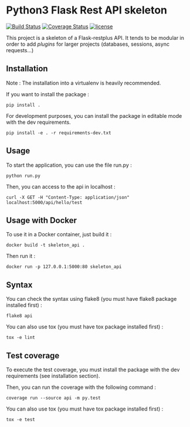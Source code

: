 # Python3 Flask Rest API skeleton

[![Build Status](https://travis-ci.org/matthieugouel/python-flask-api-skeleton.svg?branch=master)](https://travis-ci.org/matthieugouel/python-flask-api-skeleton)
[![Coverage Status](https://img.shields.io/coveralls/github/matthieugouel/python-flask-api-skeleton.svg)](https://coveralls.io/github/matthieugouel/python-flask-api-skeleton)
[![license](https://img.shields.io/github/license/matthieugouel/python-flask-api-skeleton.svg)](https://github.com/matthieugouel/python-flask-api-skeleton/blob/master/LICENSE)

This project is a skeleton of a Flask-restplus API. It tends to be modular in order to add *plugins* for larger projects (databases, sessions, async requests...)

## Installation

Note : The installation into a virtualenv is heavily recommended.

If you want to install the package :

```
pip install .
```

For development purposes, you can install the package in editable mode with the dev requirements.

```
pip install -e . -r requirements-dev.txt
```

## Usage

To start the application, you can use the file run.py :

```
python run.py
```

Then, you can access to the api in localhost :

```
curl -X GET -H "Content-Type: application/json" localhost:5000/api/hello/test
```

## Usage with Docker

To use it in a Docker container, just build it :

```
docker build -t skeleton_api .
```

Then run it :

```
docker run -p 127.0.0.1:5000:80 skeleton_api
```

## Syntax

You can check the syntax using flake8 (you must have flake8 package installed first) :

```
flake8 api
```

You can also use tox (you must have tox package installed first) :

```
tox -e lint
```

## Test coverage

To execute the test coverage, you must install the package with the dev requirements (see installation section).

Then, you can run the coverage with the following command :

```
coverage run --source api -m py.test
```

You can also use tox (you must have tox package installed first) :

```
tox -e test
```
